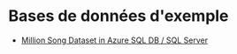 # Bases de données d'exemple

- [Million Song Dataset in Azure SQL DB / SQL Server](https://github.com/Azure-Samples/millionsongdataset-sql)
